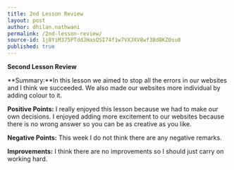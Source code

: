 ```yaml
---
title: 2nd Lesson Review
layout: post
author: dhilan.nathwani
permalink: /2nd-lesson-review/
source-id: 1j8YiM375PTddJHasQSI74f1w7VXJXV8wf3Bd8KZ0su0
published: true
---
```

**Second Lesson Review**

**Summary:**In this lesson we aimed to stop all the errors in our websites and I think we succeeded. We also made our websites more individual by adding colour to it.

**Positive Points:** I really enjoyed this lesson because we had to make our own decisions. I enjoyed adding more excitement to our websites because there is no wrong answer so you can be as creative as you like. 

 

**Negative Points:** This week I do not think there are any negative remarks.

**Improvements:** I think there are no improvements so I should just carry on working hard.

